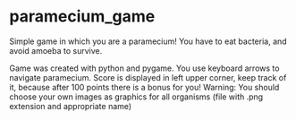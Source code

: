 # paramecium_game
Simple game in which you are a paramecium! You have to eat bacteria, and avoid amoeba to survive.

Game was created with python and pygame.
You use keyboard arrows to navigate paramecium. Score is displayed in left upper corner, keep track of it, because after 100 points there is a bonus for you!
Warning: You should choose your own images as graphics for all organisms (file with .png extension and appropriate name)
